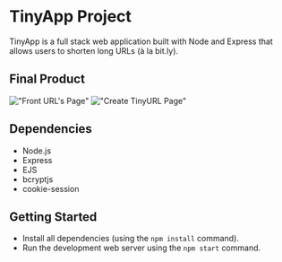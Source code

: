 # TinyApp Project

TinyApp is a full stack web application built with Node and Express that allows users to shorten long URLs (à la bit.ly).

## Final Product

!["Front URL's Page"](https://i.imgur.com/NqsuU6c.png)
!["Create TinyURL Page"](https://i.imgur.com/kFuuaaf.png)

## Dependencies

- Node.js
- Express
- EJS
- bcryptjs
- cookie-session

## Getting Started

- Install all dependencies (using the `npm install` command).
- Run the development web server using the `npm start` command.
